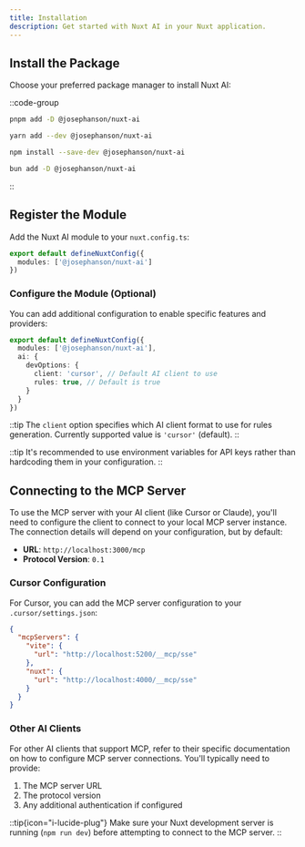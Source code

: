 ```yaml
---
title: Installation
description: Get started with Nuxt AI in your Nuxt application.
---
```


## Install the Package

Choose your preferred package manager to install Nuxt AI:

::code-group
```bash [pnpm]
pnpm add -D @josephanson/nuxt-ai
```

```bash [yarn]
yarn add --dev @josephanson/nuxt-ai
```

```bash [npm]
npm install --save-dev @josephanson/nuxt-ai
```

```bash [bun]
bun add -D @josephanson/nuxt-ai
```
::

## Register the Module

Add the Nuxt AI module to your `nuxt.config.ts`:

```ts [nuxt.config.ts]
export default defineNuxtConfig({
  modules: ['@josephanson/nuxt-ai']
})
```

### Configure the Module (Optional)

You can add additional configuration to enable specific features and providers:

```ts [nuxt.config.ts]
export default defineNuxtConfig({
  modules: ['@josephanson/nuxt-ai'],
  ai: {
    devOptions: {
      client: 'cursor', // Default AI client to use
      rules: true, // Default is true
    }
  }
})
```

::tip
The `client` option specifies which AI client format to use for rules generation. Currently supported value is `'cursor'` (default).
::

::tip
It's recommended to use environment variables for API keys rather than hardcoding them in your configuration.
::

## Connecting to the MCP Server

To use the MCP server with your AI client (like Cursor or Claude), you'll need to configure the client to connect to your local MCP server instance. The connection details will depend on your configuration, but by default:

- **URL**: `http://localhost:3000/mcp`
- **Protocol Version**: `0.1`

### Cursor Configuration

For Cursor, you can add the MCP server configuration to your `.cursor/settings.json`:

```json
{
  "mcpServers": {
    "vite": {
      "url": "http://localhost:5200/__mcp/sse"
    },
    "nuxt": {
      "url": "http://localhost:4000/__mcp/sse"
    }
  }
}
```

### Other AI Clients

For other AI clients that support MCP, refer to their specific documentation on how to configure MCP server connections. You'll typically need to provide:

1. The MCP server URL
2. The protocol version
3. Any additional authentication if configured

::tip{icon="i-lucide-plug"}
Make sure your Nuxt development server is running (`npm run dev`) before attempting to connect to the MCP server.
::
